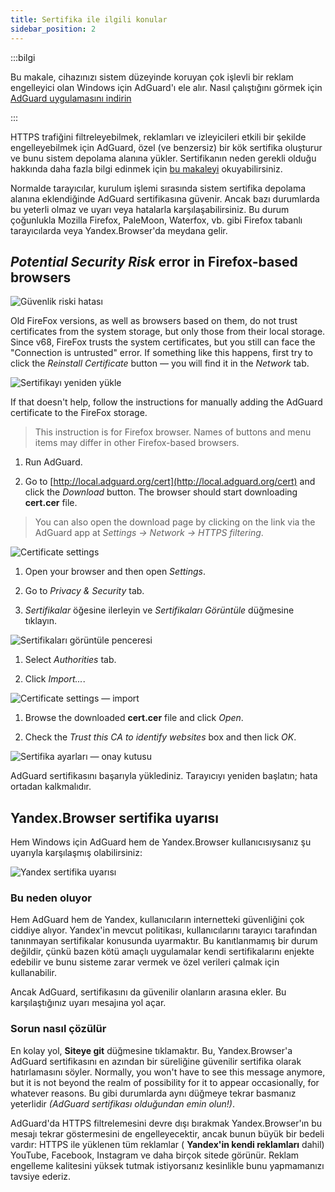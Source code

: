 ```yaml
---
title: Sertifika ile ilgili konular
sidebar_position: 2
---
```


:::bilgi

Bu makale, cihazınızı sistem düzeyinde koruyan çok işlevli bir reklam engelleyici olan Windows için AdGuard'ı ele alır. Nasıl çalıştığını görmek için [AdGuard uygulamasını indirin](https://agrd.io/download-kb-adblock)

:::

HTTPS trafiğini filtreleyebilmek, reklamları ve izleyicileri etkili bir şekilde engelleyebilmek için AdGuard, özel (ve benzersiz) bir kök sertifika oluşturur ve bunu sistem depolama alanına yükler. Sertifikanın neden gerekli olduğu hakkında daha fazla bilgi edinmek için [bu makaleyi](/general/https-filtering/what-is-https-filtering) okuyabilirsiniz.

Normalde tarayıcılar, kurulum işlemi sırasında sistem sertifika depolama alanına eklendiğinde AdGuard sertifikasına güvenir. Ancak bazı durumlarda bu yeterli olmaz ve uyarı veya hatalarla karşılaşabilirsiniz. Bu durum çoğunlukla Mozilla Firefox, PaleMoon, Waterfox, vb. gibi Firefox tabanlı tarayıcılarda veya Yandex.Browser'da meydana gelir.

## *Potential Security Risk* error in Firefox-based browsers

![Güvenlik riski hatası](https://cdn.adtidy.org/public/Adguard/kb/en/certificate/cert_error_en.png)

Old FireFox versions, as well as browsers based on them, do not trust certificates from the system storage, but only those from their local storage. Since v68, FireFox trusts the system certificates, but you still can face the "Connection is untrusted" error. If something like this happens, first try to click the *Reinstall Certificate* button — you will find it in the *Network* tab.

![Sertifikayı yeniden yükle](https://cdn.adtidy.org/content/kb/ad_blocker/windows/solving-problems/reinstall.jpg)

If that doesn't help, follow the instructions for manually adding the AdGuard certificate to the FireFox storage.
> This instruction is for Firefox browser. Names of buttons and menu items may differ in other Firefox-based browsers.

1. Run AdGuard.

1. Go to [http://local.adguard.org/cert](http://local.adguard.org/cert) and click the *Download* button. The browser should start downloading **cert.cer** file.
> You can also open the download page by clicking on the link via the AdGuard app at *Settings → Network → HTTPS filtering*.

![Certificate settings](https://cdn.adtidy.org/content/kb/ad_blocker/windows/solving-problems/link.jpeg)

1. Open your browser and then open *Settings*.

1. Go to *Privacy & Security* tab.

1. *Sertifikalar* öğesine ilerleyin ve *Sertifikaları Görüntüle* düğmesine tıklayın.

![Sertifikaları görüntüle penceresi](https://cdn.adtidy.org/content/kb/ad_blocker/windows/solving-problems/import1.jpeg)

1. Select *Authorities* tab.

1. Click *Import...*.

![Certificate settings — import](https://cdn.adtidy.org/content/kb/ad_blocker/windows/solving-problems/import2.jpeg)

1. Browse the downloaded **cert.cer** file and click *Open*.

1. Check the *Trust this CA to identify websites* box and then lick *OK*.

![Sertifika ayarları — onay kutusu](https://cdn.adtidy.org/content/kb/ad_blocker/windows/solving-problems/cert_checkbox.jpg)

AdGuard sertifikasını başarıyla yüklediniz. Tarayıcıyı yeniden başlatın; hata ortadan kalkmalıdır.

## Yandex.Browser sertifika uyarısı

Hem Windows için AdGuard hem de Yandex.Browser kullanıcısıysanız şu uyarıyla karşılaşmış olabilirsiniz:

![Yandex sertifika uyarısı](https://cdn.adtidy.org/content/kb/ad_blocker/windows/solving-problems/yandex-cert.png)

### Bu neden oluyor

Hem AdGuard hem de Yandex, kullanıcıların internetteki güvenliğini çok ciddiye alıyor. Yandex'in mevcut politikası, kullanıcılarını tarayıcı tarafından tanınmayan sertifikalar konusunda uyarmaktır. Bu kanıtlanmamış bir durum değildir, çünkü bazen kötü amaçlı uygulamalar kendi sertifikalarını enjekte edebilir ve bunu sisteme zarar vermek ve özel verileri çalmak için kullanabilir.

Ancak AdGuard, sertifikasını da güvenilir olanların arasına ekler. Bu karşılaştığınız uyarı mesajına yol açar.

### Sorun nasıl çözülür

En kolay yol, **Siteye git** düğmesine tıklamaktır. Bu, Yandex.Browser'a AdGuard sertifikasını en azından bir süreliğine güvenilir sertifika olarak hatırlamasını söyler. Normally, you won't have to see this message anymore, but it is not beyond the realm of possibility for it to appear occasionally, for whatever reasons. Bu gibi durumlarda aynı düğmeye tekrar basmanız yeterlidir *(AdGuard sertifikası olduğundan emin olun!)*.

AdGuard'da HTTPS filtrelemesini devre dışı bırakmak Yandex.Browser'ın bu mesajı tekrar göstermesini de engelleyecektir, ancak bunun büyük bir bedeli vardır: HTTPS ile yüklenen tüm reklamlar ( **Yandex'in kendi reklamları** dahil) YouTube, Facebook, Instagram ve daha birçok sitede görünür. Reklam engelleme kalitesini yüksek tutmak istiyorsanız kesinlikle bunu yapmamanızı tavsiye ederiz.
